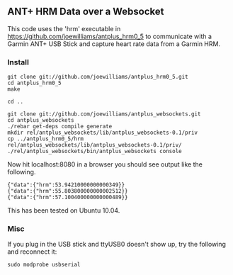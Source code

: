 ## ANT+ HRM Data over a Websocket

This code uses the 'hrm' executable in https://github.com/joewilliams/antplus_hrm0_5 to communicate with a Garmin ANT+ USB Stick and capture heart rate data from a Garmin HRM. 

### Install

	git clone git://github.com/joewilliams/antplus_hrm0_5.git
	cd antplus_hrm0_5
	make

	cd ..

	git clone git://github.com/joewilliams/antplus_websockets.git
	cd antplus_websockets
	./rebar get-deps compile generate
	mkdir rel/antplus_websockets/lib/antplus_websockets-0.1/priv
	cp ../antplus_hrm0_5/hrm rel/antplus_websockets/lib/antplus_websockets-0.1/priv/
	./rel/antplus_websockets/bin/antplus_websockets console

Now hit localhost:8080 in a browser you should see output like the following.

	{"data":{"hrm":53.94210000000000349}}
	{"data":{"hrm":55.803800000000002512}}
	{"data":{"hrm":57.100400000000000489}}

This has been tested on Ubuntu 10.04.

### Misc

If you plug in the USB stick and ttyUSB0 doesn't show up, try the following and reconnect it:

	sudo modprobe usbserial
